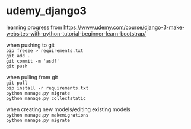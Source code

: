 # udemy_django3
learning progress from https://www.udemy.com/course/django-3-make-websites-with-python-tutorial-beginner-learn-bootstrap/

when pushing to git <br/>
`pip freeze > requirements.txt` <br/>
`git add .` <br/>
`git commit -m 'asdf'` <br/>
`git push` <br/>

when pulling from git <br/>
`git pull` <br/>
`pip install -r requirements.txt` <br/>
`python manage.py migrate` <br/>
`python manage.py collectstatic` <br/>

when creating new models/editing existing models <br/>
`python manage.py makemigrations` <br/>
`python manage.py migrate` <br/>
